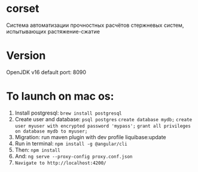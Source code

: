 # corset
Cистема автоматизации прочностных расчётов стержневых систем, испытывающих растяжение-сжатие

# Version
OpenJDK v16
default port: 8090

# To launch on mac os:
1. Install postgresql: `brew install postgresql`
2. Create user and database: 
  `psql postgres`
  `create database mydb;`
  `create user myuser with encrypted password 'mypass';`
  `grant all privileges on database mydb to myuser;`
3. Migration: run maven plugin with dev profile liquibase:update 
4. Run in terminal: `npm install -g @angular/cli`
5. Then: `npm install`
6. And: `ng serve --proxy-config proxy.conf.json`
7. `Navigate to http://localhost:4200/`


